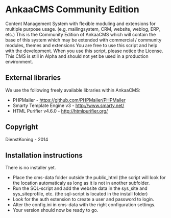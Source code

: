AnkaaCMS Community Edition
==========================

Content Management System with flexible moduling and extensions for multiple purpose usage. (e.g. mailingsystem, CRM, website, weblog, ERP, etc.)
This is the Community Edition of AnkaaCMS which will contain the base of this system which may be extended with commercial / community modules, themes and extensions
You are free to use this script and help with the development. When you use this script, please notice the License.
This CMS is still in Alpha and should not yet be used in a production environment.


External libraries
------------------

We use the following freely available libraries within AnkaaCMS:

* PHPMailer - https://github.com/PHPMailer/PHPMailer
* Smarty Template Engine v3 - http://www.smarty.net/
* HTML Purifier v4.6.0 - http://htmlpurifier.org/

Copyright
---------
DienstKoning - 2014



Installation instructions
-------------------------
There is no installer yet.

* Place the cms-data folder outside the public_html (the script will look for the location automaticaly as long as it is not in another subfolder.
* Run the SQL-script and add the website data in the sys_site and sys_siteprofile, etc. (the sql-script is located in the install folder)
* Look for the auth extension to create a user and password to login.
* Alter the config.ini in cms-data with the right configuration settings.
* Your version should now be ready to go.